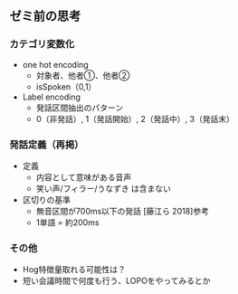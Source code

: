 ## ゼミ前の思考

### カテゴリ変数化
- one hot encoding
  - 対象者、他者①、他者②
  - isSpoken（0,1）
- Label encoding
  - 発話区間抽出のパターン
  - 0（非発話）, 1（発話開始）, 2（発話中）, 3（発話末）

### 発話定義（再掲）
- 定義
  - 内容として意味がある音声
  - 笑い声/フィラー/うなずき は含まない
- 区切りの基準
  - 無音区間が700ms以下の発話 [藤江ら 2018]参考
  - 1単語 = 約200ms

### その他
- Hog特徴量取れる可能性は？
- 短い会議時間で何度も行う、LOPOをやってみるとか
